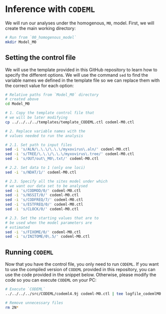 # Inference with `CODEML`
We will run our analyses under the homogenous, `M0`, model. First, we will create the
main working directory:

```sh
# Run from `00_homogenous_model`
mkdir Model_M0
```

## Setting the control file 
We will use the template provided in this GitHub repository to learn how to 
specify the different options. We will use the command `sed` to find the 
variable names we defined in the template file so we can replace them
with the correct value for each option: 

```sh
# Relative paths from `Model_M0` directory 
# created above
cd Model_M0 

# 1. Copy the template control file that 
# we will be later modifying
cp ../../../../templates/template_CODEML.ctl codeml-M0.ctl 

# 2. Replace variable names with the 
# values needed to run the analysis 

# 2.1. Set path to input files
sed -i 's/ALN/\.\.\/\.\.\/myxovirus\.aln/' codeml-M0.ctl 
sed -i 's/TREE/\.\.\/\.\.\/myxovirus\.tree/' codeml-M0.ctl 
sed -i 's/OUT/out\_M0\.txt/' codeml-M0.ctl 

# 2.2. Set data to 1 (only one loci)
sed -i 's/NDAT/1/' codeml-M0.ctl 

# 2.3. Specify all the sites model under which
# we want our data set to be analysed
sed -i 's/CODMOD/0/' codeml-M0.ctl 
sed -i 's/NSSIT/0/' codeml-M0.ctl 
sed -i 's/CODFREQ/7/' codeml-M0.ctl 
sed -i 's/ESTFREQ/0/' codeml-M0.ctl 
sed -i 's/CLOCK/0/' codeml-M0.ctl 

# 2.3. Set the starting values that are to  
# be used when the model parameters are 
# estimated
sed -i 's/FIXOME/0/' codeml-M0.ctl 
sed -i 's/INITOME/0\.5/' codeml-M0.ctl 
```

## Running `CODEML`
Now that you have the control file, you only need to run `CODEML`. 
If you want to use the compiled version of `CODEML` provided in 
this repository, you can use the code provided in the snippet below.
Otherwise, please modify the code so you can execute 
`CODEML` on your PC:

```sh
# Execute `CODEML`
../../../../src/CODEML/codeml4.9j codeml-M0.ctl | tee logfile_codemlM0.txt

# Remove unnecessary files 
rm 2N*
```


